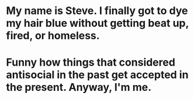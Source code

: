 # My name is Steve.  I finally got to dye my hair blue without getting beat up, fired, or homeless.
# Funny how things that considered antisocial in the past get accepted in the present.  Anyway, I'm me.
